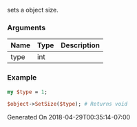 sets a object size.
### Arguments
**Name**|**Type**|**Description**
:---|:---|:---
type|int|

### Example

```perl
my $type = 1;

$object->SetSize($type); # Returns void
```


Generated On 2018-04-29T00:35:14-07:00